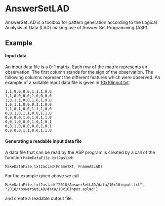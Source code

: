 # AnswerSetLAD
AnswerSetLAD is a toolbox for pattern generation according to the Logical Analysis of Data (LAD) making use of Answer Set Programming (ASP). 

## Example
#### Input data
An input data file is a 0-1 matrix. Each row of the matrix represents an observation. The first column stands for the sign of the observation. The following columns represent the different features which were observed.
An example of a suitable input data file is given in [10x10input.txt](./data/10x10input.txt):
```
1,1,0,0,0,0,1,1,1,0,0
1,1,0,0,0,0,1,0,0,0,0
1,0,1,1,0,0,1,0,1,0,0
1,0,1,1,0,0,0,1,1,0,0
1,1,0,1,0,0,1,1,1,0,0
0,0,1,0,1,1,0,0,1,1,0
0,0,0,0,1,0,1,0,1,1,0
0,0,1,0,0,0,1,0,1,0,1
0,0,1,0,0,0,0,0,1,0,1
0,0,0,0,1,1,0,0,1,1,0
```
#### Generating a readable input data file
A data file that can be read by the ASP program is created by a call of the function `MakeDataFile.txt2aslad`:
```
MakeDataFile.txt2aslad(FnameTXT, FnameASLAD)
```
For the example given above we call
```
MakeDataFile.txt2aslad("2018/AnswerSetLAD/data/10x10input.txt", "2018/AnswerSetLAD/data/10x10input.aslad")
```
and create a readable output file. 
